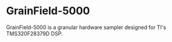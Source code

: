 # GrainField-5000
GrainField-5000 is a granular hardware sampler designed for TI's TMS320F28379D DSP.
